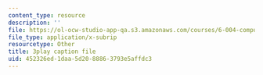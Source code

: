 ```yaml
---
content_type: resource
description: ''
file: https://ol-ocw-studio-app-qa.s3.amazonaws.com/courses/6-004-computation-structures-spring-2017/452326ed1daa5d2088863793e5affdc3_Z7pKkCDmHh0.vtt
file_type: application/x-subrip
resourcetype: Other
title: 3play caption file
uid: 452326ed-1daa-5d20-8886-3793e5affdc3
---
```

